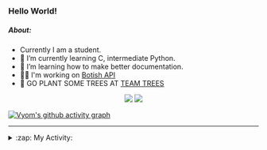 ### Hello World!

##### About:
- Currently I am a student.
- 🌱 I’m currently learning C, intermediate Python.
- 🌱 I’m learning how to make better documentation.
- 👨‍💻 I'm working on [Botish API](https://github.com/Vyvy-vi/api)
- 🌱 GO PLANT SOME TREES AT [TEAM TREES](https://teamtrees.org/)

<p align="center">
  <a href="https://twitter.com/Vyvy_viM"><img target="_blank" src="https://img.shields.io/badge/twitter%20@Vyvy_viM-0D95E8?style=for-the-badge&logo=twitter&logoColor=white"/></a> 
  <a href="https://vyvy-vi.github.io/portfolio"><img target="_blank" src="https://img.shields.io/badge/-I_love_open_source-green?style=for-the-badge&logo=github&logoColor=black"/></a> 
</p>

[![Vyom's github activity graph](https://activity-graph.herokuapp.com/graph?username=Vyvy-vi)](https://github.com/ashutosh00710/github-readme-activity-graph)

---
<details>
  <summary>:zap: My Activity:</summary>
  
<!--START_SECTION:waka-->
![Code Time](http://img.shields.io/badge/Code%20Time-577%20hrs%2036%20mins-blue)

**I'm a Night 🦉** 

```text
🌞 Morning    43 commits     ██░░░░░░░░░░░░░░░░░░░░░░░   8.5% 
🌆 Daytime    122 commits    ██████░░░░░░░░░░░░░░░░░░░   24.11% 
🌃 Evening    156 commits    ███████░░░░░░░░░░░░░░░░░░   30.83% 
🌙 Night      185 commits    █████████░░░░░░░░░░░░░░░░   36.56%

```
📅 **I'm Most Productive on Sunday** 

```text
Monday       51 commits     ██░░░░░░░░░░░░░░░░░░░░░░░   10.08% 
Tuesday      80 commits     ████░░░░░░░░░░░░░░░░░░░░░   15.81% 
Wednesday    71 commits     ███░░░░░░░░░░░░░░░░░░░░░░   14.03% 
Thursday     67 commits     ███░░░░░░░░░░░░░░░░░░░░░░   13.24% 
Friday       49 commits     ██░░░░░░░░░░░░░░░░░░░░░░░   9.68% 
Saturday     56 commits     ██░░░░░░░░░░░░░░░░░░░░░░░   11.07% 
Sunday       132 commits    ██████░░░░░░░░░░░░░░░░░░░   26.09%

```


📊 **This Week I Spent My Time On** 

```text
🔥 Editors: 
VS Code                  5 hrs 49 mins       ██████████████░░░░░░░░░░░   57.58% 
Vim                      4 hrs 17 mins       ██████████░░░░░░░░░░░░░░░   42.42%

🐱‍💻 Projects: 
praise_backend_js        2 hrs 51 mins       ███████░░░░░░░░░░░░░░░░░░   28.2% 
portfolio                2 hrs 47 mins       ███████░░░░░░░░░░░░░░░░░░   27.59% 
Unknown Project          1 hr 49 mins        ████░░░░░░░░░░░░░░░░░░░░░   18.1% 
CSF                      1 hr 18 mins        ███░░░░░░░░░░░░░░░░░░░░░░   12.94% 
Meetings, Sleep          36 mins             █░░░░░░░░░░░░░░░░░░░░░░░░   5.94%

```


 Last Updated on 29/01/2022 09:11:48 UTC
<!--END_SECTION:waka-->
</details>
